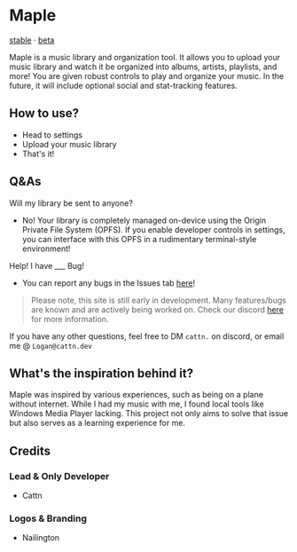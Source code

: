 
# Maple
[stable](https://maple.cattn.dev/)  · [beta](https://beta.cattn.dev/)

Maple is a music library and organization tool. It allows you to upload your music library and watch it be organized into albums, artists, playlists, and more! You are given robust controls to play and organize your music. In the future, it will include optional social and stat-tracking features.

## How to use?

- Head to settings
- Upload your music library
- That's it!

## Q&As

Will my library be sent to anyone?
- No! Your library is completely managed on-device using the Origin Private File System (OPFS). If you enable developer controls in settings, you can interface with this OPFS in a rudimentary terminal-style environment!

Help! I have ___ Bug!
- You can report any bugs in the Issues tab [here](https://github.com/Maple-Development/Maple/issues)!
> Please note, this site is still early in development. Many features/bugs are known and are actively being worked on. Check our discord [here](https://discord.gg/Wxrp73HVj4) for more information.

If you have any other questions, feel free to DM ``cattn.`` on discord, or email me @ ``Logan@cattn.dev``

## What's the inspiration behind it?

Maple was inspired by various experiences, such as being on a plane without internet. While I had my music with me, I found local tools like Windows Media Player lacking. This project not only aims to solve that issue but also serves as a learning experience for me.

## Credits

### Lead & Only Developer

- Cattn

### Logos & Branding

- Nailington
